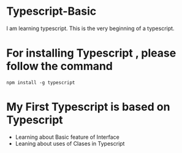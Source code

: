 # Typescript-Basic
I am learning typescript. This is the very beginning of a typescript.

# For installing Typescript , please follow the command
`npm install -g typescript`

# My First Typescript is based on Typescript
* Learning about Basic feature of Interface
* Leaning about uses of Clases in Typescript
